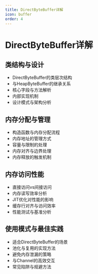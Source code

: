 ```yaml
---
title: DirectByteBuffer详解
icon: buffer
order: 4
---
```


# DirectByteBuffer详解

## 类结构与设计

- DirectByteBuffer的类层次结构
- 与HeapByteBuffer的继承关系
- 核心字段与方法解析
- 内部实现机制
- 设计模式与架构分析

## 内存分配与管理

- 构造函数与内存分配流程
- 内存地址的管理方式
- 容量与限制的处理
- 内存对齐与边界处理
- 内存释放的触发机制

## 内存访问性能

- 直接访问vs间接访问
- 内存读写效率分析
- JIT优化对性能的影响
- 缓存行对齐与访问效率
- 性能测试与基准分析

## 使用模式与最佳实践

- 适合DirectByteBuffer的场景
- 池化与复用的实现方法
- 避免内存泄漏的策略
- 与Channel的高效交互
- 常见陷阱与规避方法
